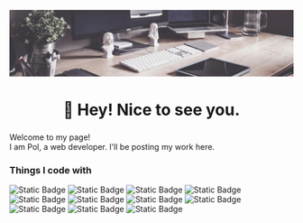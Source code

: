![Header](https://github.com/PvlChupryna/PvlChupryna/blob/main/assest/readme-banner.jpeg)
###

<h1 align="center">👋 Hey! Nice to see you.</h1>

###
<p>Welcome to my page! </br> I am Pol, a web developer. I'll be posting my work here. </p>
<h3>Things I code with</h3>
<p>
<img alt="Static Badge" src="https://img.shields.io/badge/HTML-brightgreen?logo=html5&logoSize=auto">
<img alt="Static Badge" src="https://img.shields.io/badge/HTML-brightgreen?style=social&logo=html5">
<img alt="Static Badge" src="https://img.shields.io/badge/CSS-brightgreen?style=social&logo=css3">
<img alt="Static Badge" src="https://img.shields.io/badge/JavaScript-brightgreen?style=social&logo=javascript">
<img alt="Static Badge" src="https://img.shields.io/badge/SCSS-brightgreen?style=social&logo=css3">
<img alt="Static Badge" src="https://img.shields.io/badge/Gulp-brightgreen?style=social&logo=gulp">
<img alt="Static Badge" src="https://img.shields.io/badge/Wordpress-brightgreen?style=social&logo=wordpress">
<img alt="Static Badge" src="https://img.shields.io/badge/Wordpress-blue?logo=wordpress&logoSize=auto">

<img alt="Static Badge" src="https://img.shields.io/badge/Figma-brightgreen?style=social&logo=figma">

<img alt="Static Badge" src="https://img.shields.io/badge/React-brightgreen?style=social&logo=react">
<img alt="Static Badge" src="https://img.shields.io/badge/Git-brightgreen?style=social&logo=git">

</p>


